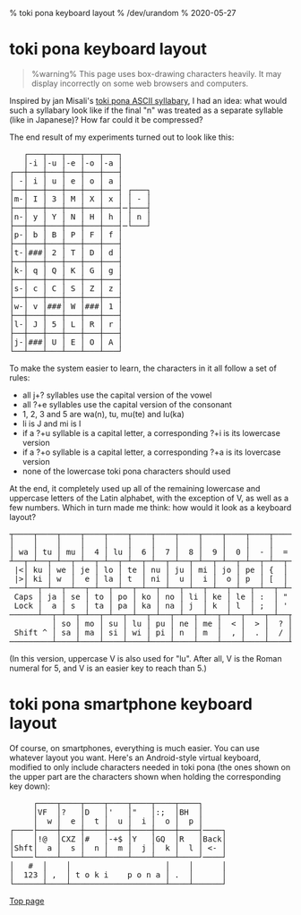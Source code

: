 % toki pona keyboard layout
% /dev/urandom
% 2020-05-27

# toki pona keyboard layout

> %warning%
> This page uses box-drawing characters heavily. It may display incorrectly on
> some web browsers and computers.

Inspired by jan Misali's [toki pona ASCII
syllabary](https://www.seximal.net/tkpn), I had an idea: what would such a
syllabary look like if the final "n" was treated as a separate syllable (like in
Japanese)? How far could it be compressed?

The end result of my experiments turned out to look like this:

<pre>
   ┌───┬───┬───┬───┬───┐
   │-i │-u │-e │-o │-a │
┌──┼───┼───┼───┼───┼───┤
│ -│ i │ u │ e │ o │ a │
├──┼───┼───┼───┼───┼───┤ ┌───┐
│m-│ I │ 3 │ M │ X │ x │ │ - │
├──┼───┼───┼───┼───┼───┤─├───┤
│n-│ y │ Y │ N │ H │ h │ │ n │
├──┼───┼───┼───┼───┼───┤─└───┘
│p-│ b │ B │ P │ F │ f │
├──┼───┼───┼───┼───┼───┤
│t-│###│ 2 │ T │ D │ d │
├──┼───┼───┼───┼───┼───┤
│k-│ q │ Q │ K │ G │ g │
├──┼───┼───┼───┼───┼───┤
│s-│ c │ C │ S │ Z │ z │
├──┼───┼───┼───┼───┼───┤
│w-│ v │###│ W │###│ 1 │
├──┼───┼───┼───┼───┼───┤
│l-│ J │ 5 │ L │ R │ r │
├──┼───┼───┼───┼───┼───┤
│j-│###│ U │ E │ O │ A │
└──┴───┴───┴───┴───┴───┘
</pre>

To make the system easier to learn, the characters in it all follow a set of
rules:

* all j+? syllables use the capital version of the vowel
* all ?+e syllables use the capital version of the consonant 
* 1, 2, 3 and 5 are wa(n), tu, mu(te) and lu(ka)
* li is J and mi is I
* if a ?+u syllable is a capital letter, a corresponding ?+i is its lowercase version
* if a ?+o syllable is a capital letter, a corresponding ?+a is its lovercase version
* none of the lowercase toki pona characters should used

At the end, it completely used up all of the remaining lowercase and uppercase
letters of the Latin alphabet, with the exception of V, as well as a few
numbers. Which in turn made me think: how would it look as a keyboard layout?

<pre>
┬────┬────┬────┬────┬────┬────┬────┬────┬────┬────┬────┬────┬──────
│    │    │    │    │    │    │    │    │    │    │    │    │
│ wa │ tu │ mu │  4 │ lu │  6 │  7 │  8 │  9 │  0 │  - │  = │ Back
┴──┬─┴──┬─┴──┬─┴──┬─┴──┬─┴──┬─┴──┬─┴──┬─┴──┬─┴──┬─┴──┬─┴──┬─┴──┬───
 |<│ ku │ we │ je │ lo │ te │ nu │ ju │ mi │ jo │ pe │ {  │ }  │
 |>│ ki │ w  │  e │ la │ t  │ ni │  u │  i │  o │ p  │ [  │ ]  │
───┴──┬─┴──┬─┴──┬─┴──┬─┴──┬─┴──┬─┴──┬─┴──┬─┴──┬─┴──┬─┴──┬─┴──┬─┴──┬
 Caps │ ja │ se │ to │ po │ ko │ no │ li │ ke │ le │ :  │ "  │ │  │
 Lock │  a │ s  │ ta │ pa │ ka │ na │ j  │ k  │ l  │ ;  │ '  │ \  │
──────┴──┬─┴──┬─┴──┬─┴──┬─┴──┬─┴──┬─┴──┬─┴──┬─┴──┬─┴──┬─┴──┬─┴────┴─
         │ so │ mo │ su │ lu │ pu │ ne │ me │  < │  > │  ? │
 Shift ^ │ sa │ ma │ si │ wi │ pi │ n  │ m  │  , │  . │  / │ Shift ^
─────────┴────┴────┴────┴────┴────┴────┴────┴────┴────┴────┴────────
</pre>

(In this version, uppercase V is also used for "lu". After all, V is the Roman
numeral for 5, and V is an easier key to reach than 5.)

# toki pona smartphone keyboard layout

Of course, on smartphones, everything is much easier. You can use whatever
layout you want. Here's an Android-style virtual keyboard, modified to only
include characters needed in toki pona (the ones shown on the upper part are the
characters shown when holding the corresponding key down):

<pre>
     ┌────┬────┬────┬────┬────┬────┬────┐
     │VF  │?   │D   │'   │"   │:;  │BH  │
     │  w │  e │  t │  u │  i │  o │  p │
┌────├────┼────┼────┼────┼────┼────┼────┤────┐
│    │!@  │CXZ │#   │-+$ │Y   │GQ  │R   │Back│
│Shft│  a │  s │  n │  m │  j │  k │  l │ <- │
└────└────┴────┴────┴────┴────┴────┴────┘────┘
│   #  │    │                    │    │      │    
│  123 │ ,  │ t o k i    p o n a │ .  │      │    
└──────┴────┴────────────────────┴────┴──────┘
</pre>

[Top page](lentan)
